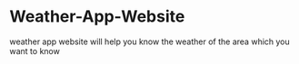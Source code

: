 # Weather-App-Website
weather app website will help you know the weather of the area which you want to know
